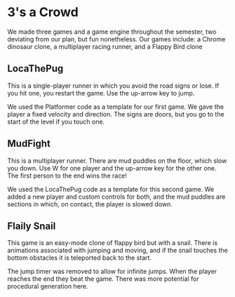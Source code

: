# 3's a Crowd
We made three games and a game engine throughout the semester, two deviating from our plan, but fun nonetheless. Our games include: a Chrome dinosaur clone, a multiplayer racing runner, and a Flappy Bird clone

## LocaThePug
This is a single-player runner in which you avoid the road signs or lose. If you hit one, you restart the game. Use the up-arrow key to jump.

We used the Platformer code as a template for our first game. We gave the player a fixed velocity and direction. The signs are doors, but you go to the start of the level if you touch one.

## MudFight
This is a multiplayer runner. There are mud puddles on the floor, which slow you down. Use W for one player and the up-arrow key for the other one. The first person to the end wins the race!

We used the LocaThePug code as a template for this second game. We added a new player and custom controls for both, and the mud puddles are sections in which, on contact, the player is slowed down. 

## Flaily Snail
This game is an easy-mode clone of flappy bird but with a snail. There is animations associated with jumping and moving, and if the snail touches the bottom obstacles it is teleported back to the start. 

The jump timer was removed to allow for infinite jumps. When the player reaches the end they beat the game. There was more potential for procedural generation here. 

